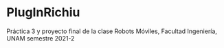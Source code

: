 # PlugInRichiu
Práctica 3 y proyecto final de la clase Robots Móviles, Facultad Ingeniería, UNAM semestre 2021-2
